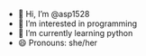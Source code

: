 - 👋 Hi, I’m @asp1528
- 👀 I’m interested in programming
- 🌱 I’m currently learning python
- 😄 Pronouns: she/her

<!---
asp1528/asp1528 is a ✨ special ✨ repository because its `README.md` (this file) appears on your GitHub profile.
You can click the Preview link to take a look at your changes.
--->
